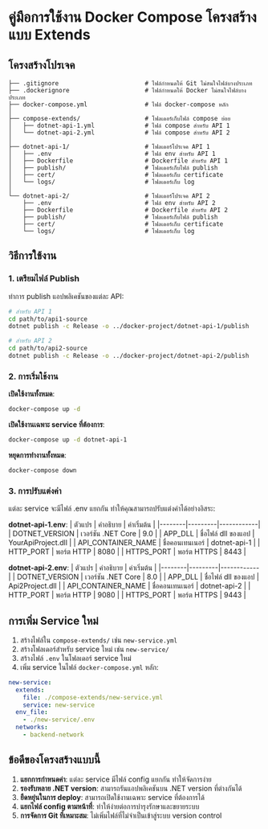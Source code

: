 # คู่มือการใช้งาน Docker Compose โครงสร้างแบบ Extends

## โครงสร้างโปรเจค

```
├── .gitignore                        # ไฟล์กำหนดให้ Git ไม่สนใจไฟล์บางประเภท
├── .dockerignore                     # ไฟล์กำหนดให้ Docker ไม่สนใจไฟล์บางประเภท
├── docker-compose.yml                # ไฟล์ docker-compose หลัก
│
├── compose-extends/                  # โฟลเดอร์เก็บไฟล์ compose ย่อย
│   ├── dotnet-api-1.yml              # ไฟล์ compose สำหรับ API 1
│   └── dotnet-api-2.yml              # ไฟล์ compose สำหรับ API 2
│
├── dotnet-api-1/                     # โฟลเดอร์โปรเจค API 1
│   ├── .env                          # ไฟล์ env สำหรับ API 1
│   ├── Dockerfile                    # Dockerfile สำหรับ API 1
│   ├── publish/                      # โฟลเดอร์เก็บไฟล์ publish
│   ├── cert/                         # โฟลเดอร์เก็บ certificate
│   └── logs/                         # โฟลเดอร์เก็บ log
│
└── dotnet-api-2/                     # โฟลเดอร์โปรเจค API 2
    ├── .env                          # ไฟล์ env สำหรับ API 2
    ├── Dockerfile                    # Dockerfile สำหรับ API 2
    ├── publish/                      # โฟลเดอร์เก็บไฟล์ publish
    ├── cert/                         # โฟลเดอร์เก็บ certificate
    └── logs/                         # โฟลเดอร์เก็บ log
```

## วิธีการใช้งาน

### 1. เตรียมไฟล์ Publish

ทำการ publish แอปพลิเคชันของแต่ละ API:

```bash
# สำหรับ API 1
cd path/to/api1-source
dotnet publish -c Release -o ../docker-project/dotnet-api-1/publish

# สำหรับ API 2
cd path/to/api2-source
dotnet publish -c Release -o ../docker-project/dotnet-api-2/publish
```

### 2. การเริ่มใช้งาน

**เปิดใช้งานทั้งหมด**:
```bash
docker-compose up -d
```

**เปิดใช้งานเฉพาะ service ที่ต้องการ**:
```bash
docker-compose up -d dotnet-api-1
```

**หยุดการทำงานทั้งหมด**:
```bash
docker-compose down
```

### 3. การปรับแต่งค่า

แต่ละ service จะมีไฟล์ .env แยกกัน ทำให้คุณสามารถปรับแต่งค่าได้อย่างอิสระ:

**dotnet-api-1.env**:
| ตัวแปร | คำอธิบาย | ค่าเริ่มต้น |
|--------|---------|------------|
| DOTNET_VERSION | เวอร์ชัน .NET Core | 9.0 |
| APP_DLL | ชื่อไฟล์ dll ของแอป | YourApiProject.dll |
| API_CONTAINER_NAME | ชื่อคอนเทนเนอร์ | dotnet-api-1 |
| HTTP_PORT | พอร์ต HTTP | 8080 |
| HTTPS_PORT | พอร์ต HTTPS | 8443 |

**dotnet-api-2.env**:
| ตัวแปร | คำอธิบาย | ค่าเริ่มต้น |
|--------|---------|------------|
| DOTNET_VERSION | เวอร์ชัน .NET Core | 8.0 |
| APP_DLL | ชื่อไฟล์ dll ของแอป | Api2Project.dll |
| API_CONTAINER_NAME | ชื่อคอนเทนเนอร์ | dotnet-api-2 |
| HTTP_PORT | พอร์ต HTTP | 9080 |
| HTTPS_PORT | พอร์ต HTTPS | 9443 |

## การเพิ่ม Service ใหม่

1. สร้างไฟล์ใน `compose-extends/` เช่น `new-service.yml`
2. สร้างโฟลเดอร์สำหรับ service ใหม่ เช่น `new-service/`
3. สร้างไฟล์ `.env` ในโฟลเดอร์ service ใหม่
4. เพิ่ม service ในไฟล์ `docker-compose.yml` หลัก:

```yaml
new-service:
  extends:
    file: ./compose-extends/new-service.yml
    service: new-service
  env_file:
    - ./new-service/.env
  networks:
    - backend-network
```

## ข้อดีของโครงสร้างแบบนี้

1. **แยกการกำหนดค่า**: แต่ละ service มีไฟล์ config แยกกัน ทำให้จัดการง่าย
2. **รองรับหลาย .NET version**: สามารถรันแอปพลิเคชันบน .NET version ที่ต่างกันได้
3. **ยืดหยุ่นในการ deploy**: สามารถเปิดใช้งานเฉพาะ service ที่ต้องการได้
4. **แยกไฟล์ config ตามหน้าที่**: ทำให้ง่ายต่อการบำรุงรักษาและขยายระบบ
5. **การจัดการ Git ที่เหมาะสม**: ไม่เพิ่มไฟล์ที่ไม่จำเป็นเข้าสู่ระบบ version control